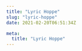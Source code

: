 ```yaml
---
title: "Lyric Hoppe"
slug: "lyric-hoppe"
date: 2021-02-20T06:51:34Z

meta:
  title: "Lyric Hoppe"
---
```


